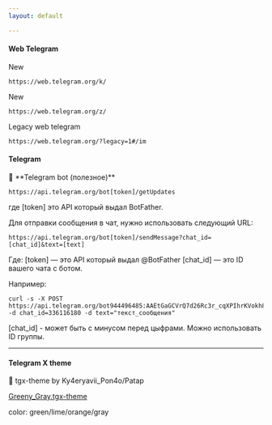 ```yaml
---
layout: default

---
```

<h4>Web Telegram</h4>
New

```
https://web.telegram.org/k/
```

New

```
https://web.telegram.org/z/
```
Legacy web telegram

```
https://web.telegram.org/?legacy=1#/im
```



<h4>Telegram</h4>
🤖 **Telegram bot (полезное)**

```
https://api.telegram.org/bot[token]/getUpdates 
```
где [token] это API который выдал BotFather.

Для отправки сообщения в чат, нужно использовать следующий URL:
```
https://api.telegram.org/bot[token]/sendMessage?chat_id=[chat_id]&text=[text]
```
Где:
[token] — это API который выдал @BotFather
[chat_id] — это ID вашего чата с ботом.

Например:
```
curl -s -X POST https://api.telegram.org/bot944496485:AAEtGaGCVrQ7d26Rc3r_cqXPIhrKVokh8e4/sendMessage 
-d chat_id=336116180 -d text="текст_сообщения"
````
[chat_id] - может быть с минусом перед цыфрами. Можно использовать ID группы.

<hr>

<h4>Telegram X theme</h4>

🎨 tgx-theme by Ky4eryavii_Pon4o/Patap


[Greeny_Gray.tgx-theme](https://github.com/Ky4eryavii-Pon4o/Telegram-tweaks/blob/master/Greeny_Gray.tgx-theme)

color: green/lime/orange/gray



